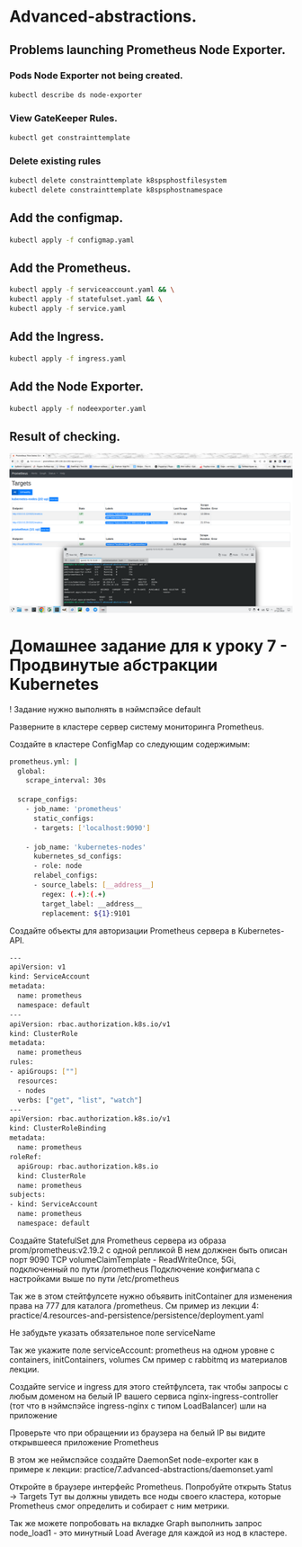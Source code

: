 # Advanced-abstractions.

## Problems launching Prometheus Node Exporter.

### Pods Node Exporter not being created.
```bash
kubectl describe ds node-exporter
```

### View GateKeeper Rules.
```bash
kubectl get constrainttemplate
```

### Delete existing rules
```bash
kubectl delete constrainttemplate k8spsphostfilesystem
kubectl delete constrainttemplate k8spsphostnamespace
```



## Add the configmap.
```bash
kubectl apply -f configmap.yaml
```

## Add the Prometheus.
```bash
kubectl apply -f serviceaccount.yaml && \
kubectl apply -f statefulset.yaml && \
kubectl apply -f service.yaml
```

## Add the Ingress.
```bash
kubectl apply -f ingress.yaml
```

## Add the Node Exporter.
```bash
kubectl apply -f nodeexporter.yaml
```


## Result of checking.

![alt text](https://github.com/anton-png/conteinerization/blob/main/assets/IMG_04.png?raw=true)





Домашнее задание для к уроку 7 - Продвинутые абстракции Kubernetes
==================================================================
! Задание нужно выполнять в нэймспэйсе default

Разверните в кластере сервер системy мониторинга Prometheus.

Создайте в кластере ConfigMap со следующим содержимым:
```bash
prometheus.yml: |
  global:
    scrape_interval: 30s
  
  scrape_configs:
    - job_name: 'prometheus'
      static_configs:
      - targets: ['localhost:9090']

    - job_name: 'kubernetes-nodes'
      kubernetes_sd_configs:
      - role: node
      relabel_configs:
      - source_labels: [__address__]
        regex: (.+):(.+)
        target_label: __address__
        replacement: ${1}:9101
```

Создайте объекты для авторизации Prometheus сервера в Kubernetes-API.
```bash
---
apiVersion: v1
kind: ServiceAccount
metadata:
  name: prometheus
  namespace: default
---
apiVersion: rbac.authorization.k8s.io/v1
kind: ClusterRole
metadata:
  name: prometheus
rules:
- apiGroups: [""]
  resources:
  - nodes
  verbs: ["get", "list", "watch"]
---  
apiVersion: rbac.authorization.k8s.io/v1
kind: ClusterRoleBinding
metadata:
  name: prometheus
roleRef:
  apiGroup: rbac.authorization.k8s.io
  kind: ClusterRole
  name: prometheus
subjects:
- kind: ServiceAccount
  name: prometheus
  namespace: default
```

Создайте StatefulSet для Prometheus сервера из образа prom/prometheus:v2.19.2 с одной репликой
В нем должнен быть описан порт 9090 TCP volumeClaimTemplate - ReadWriteOnce, 5Gi, подключенный по пути /prometheus Подключение конфигмапа с настройками выше по пути /etc/prometheus

Так же в этом стейтфулсете нужно объявить initContainer для изменения права на 777 для каталога /prometheus. См пример из лекции 4: practice/4.resources-and-persistence/persistence/deployment.yaml

Не забудьте указать обязательное поле serviceName

Так же укажите поле serviceAccount: prometheus на одном уровне с containers, initContainers, volumes См пример с rabbitmq из материалов лекции.

Создайте service и ingress для этого стейтфулсета, так чтобы запросы с любым доменом на белый IP вашего сервиса nginx-ingress-controller (тот что в нэймспэйсе ingress-nginx с типом LoadBalancer) шли на приложение

Проверьте что при обращении из браузера на белый IP вы видите открывшееся приложение Prometheus

В этом же неймспэйсе создайте DaemonSet node-exporter как в примере к лекции: practice/7.advanced-abstractions/daemonset.yaml

Откройте в браузере интерфейс Prometheus. Попробуйте открыть Status -> Targets Тут вы должны увидеть все ноды своего кластера, которые Prometheus смог определить и собирает с ним метрики.

Так же можете попробовать на вкладке Graph выполнить запрос node_load1 - это минутный Load Average для каждой из нод в кластере.